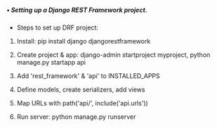 ##### • Setting up a Django REST Framework project.
- Steps to set up DRF project:

1. Install: pip install django djangorestframework

2. Create project & app: django-admin startproject myproject, python manage.py startapp api

3. Add 'rest_framework' & 'api' to INSTALLED_APPS

4. Define models, create serializers, add views

5. Map URLs with path('api/', include('api.urls'))

6. Run server: python manage.py runserver
